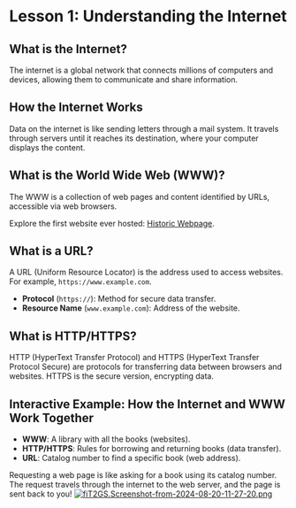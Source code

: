 # **Lesson 1: Understanding the Internet**

## **What is the Internet?**

The internet is a global network that connects millions of computers and devices, allowing them to communicate and share information.

## **How the Internet Works**

Data on the internet is like sending letters through a mail system. It travels through servers until it reaches its destination, where your computer displays the content.

## **What is the World Wide Web (WWW)?**

The WWW is a collection of web pages and content identified by URLs, accessible via web browsers.

Explore the first website ever hosted: [Historic Webpage](http://info.cern.ch/hypertext/WWW/TheProject.html).

## **What is a URL?**

A URL (Uniform Resource Locator) is the address used to access websites. For example, `https://www.example.com`.

-   **Protocol** (`https://`): Method for secure data transfer.
-   **Resource Name** (`www.example.com`): Address of the website.

## **What is HTTP/HTTPS?**

HTTP (HyperText Transfer Protocol) and HTTPS (HyperText Transfer Protocol Secure) are protocols for transferring data between browsers and websites. HTTPS is the secure version, encrypting data.

## **Interactive Example: How the Internet and WWW Work Together**

-   **WWW**: A library with all the books (websites).
-   **HTTP/HTTPS**: Rules for borrowing and returning books (data transfer).
-   **URL**: Catalog number to find a specific book (web address).

Requesting a web page is like asking for a book using its catalog number. The request travels through the internet to the web server, and the page is sent back to you!
[![fiT2GS.Screenshot-from-2024-08-20-11-27-20.png](https://i.im.ge/2024/08/20/fiT2GS.Screenshot-from-2024-08-20-11-27-20.png)](https://im.ge/i/Screenshot-from-2024-08-20-11-27-20.fiT2GS)
<!--stackedit_data:
eyJoaXN0b3J5IjpbLTcwOTAwMzM1NywxNTIxMzQzODE0LC05Mj
gwNjI3NzAsLTc2OTM5NTQyMl19
-->
